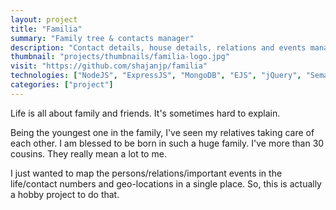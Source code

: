 ```yaml
---		
layout: project
title: "Familia"
summary: "Family tree & contacts manager"
description: "Contact details, house details, relations and events manager for family."
thumbnail: "projects/thumbnails/familia-logo.jpg"
visit: "https://github.com/shajanjp/familia"
technologies: ["NodeJS", "ExpressJS", "MongoDB", "EJS", "jQuery", "Semantic-UI"]
categories: ["project"]
---
```


<p>Life is all about family and friends. It's sometimes hard to explain.</p>
<p>Being the youngest one in the family, I've seen my relatives taking care of each other. I am blessed to be born in such a huge family. I've more than 30 cousins. They really mean a lot to me.</p>
<p>I just wanted to map the persons/relations/important events in the life/contact numbers and geo-locations in a single place. So, this is actually a hobby project to do that.</p>